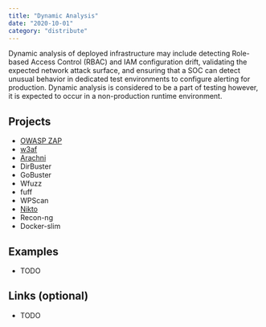 ```yaml
---
title: "Dynamic Analysis"
date: "2020-10-01"
category: "distribute"
---
```

Dynamic analysis of deployed infrastructure may include detecting Role-based Access Control (RBAC) and IAM configuration drift, validating the expected network attack surface, and ensuring that a SOC can detect unusual behavior in dedicated test environments to configure alerting for production. Dynamic analysis is considered to be a part of testing however, it is expected to occur in a non-production runtime environment.

## Projects 
- [OWASP ZAP](https://www.zaproxy.org/)
- [w3af](https://w3af.org/)
- [Arachni](https://www.arachni-scanner.com/)
- DirBuster
- GoBuster
- Wfuzz
- fuff
- WPScan
- [Nikto](https://github.com/sullo/nikto)
- Recon-ng
- Docker-slim

## Examples
- TODO

## Links (optional)
- TODO